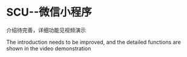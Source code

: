 # SCU--微信小程序

介绍待完善，详细功能见视频演示

The introduction needs to be improved, and the detailed functions are shown in the video demonstration
